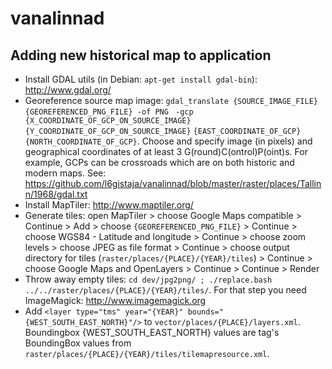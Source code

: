 vanalinnad
==========

Adding new historical map to application
----------------------------------------

* Install GDAL utils (in Debian: ```apt-get install gdal-bin```): http://www.gdal.org/
* Georeference source map image: ```gdal_translate {SOURCE_IMAGE_FILE}  {GEOREFERENCED_PNG_FILE} -of PNG ``` ```-gcp {X_COORDINATE_OF_GCP_ON_SOURCE_IMAGE} {Y_COORDINATE_OF_GCP_ON_SOURCE_IMAGE}``` ```{EAST_COORDINATE_OF_GCP} {NORTH_COORDINATE_OF_GCP}```. Choose and specify image (in pixels) and geographical coordinates of at least 3 G(round)C(ontrol)P(oint)s. For example, GCPs can be crossroads which are on both historic and modern maps. See: https://github.com/l6gistaja/vanalinnad/blob/master/raster/places/Tallinn/1968/gdal.txt
* Install MapTiler: http://www.maptiler.org/
* Generate tiles: open MapTiler > choose Google Maps compatible > Continue > Add > choose ```{GEOREFERENCED_PNG_FILE}``` > Continue > choose WGS84 - Latitude and longitude  > Continue > choose zoom levels > choose JPEG as file format > Continue > choose output directory for tiles (```raster/places/{PLACE}/{YEAR}/tiles```) > Continue > choose Google Maps and OpenLayers > Continue > Continue > Render
* Throw away empty tiles:  ```cd dev/jpg2png/ ; ./replace.bash ../../raster/places/{PLACE}/{YEAR}/tiles/```. For that step you need ImageMagick: http://www.imagemagick.org
* Add ```<layer type="tms" year="{YEAR}" bounds="{WEST_SOUTH_EAST_NORTH}"/>``` to ```vector/places/{PLACE}/layers.xml```. Boundingbox {WEST_SOUTH_EAST_NORTH} values are tag's BoundingBox values from ```raster/places/{PLACE}/{YEAR}/tiles/tilemapresource.xml```.
